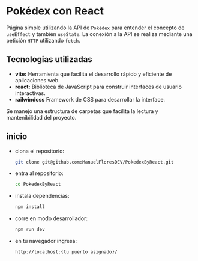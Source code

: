 # Pokédex con React

Página simple utilizando la API de `Pokédex` para entender el concepto de `useEffect` y también `useState`. La conexión a la API se realiza mediante una petición `HTTP` utilizando `fetch`.

## Tecnologias utilizadas

- **vite:** Herramienta que facilita el desarrollo rápido y eficiente de aplicaciones web.
- **react:** Biblioteca de JavaScript para construir interfaces de usuario interactivas.
- **railwindcss** Framework de CSS para desarrollar la interface.

Se manejó una estructura de carpetas que facilita la lectura y mantenibilidad del proyecto.

## inicio

- clona el repositorio:
  ```bash
  git clone git@github.com:ManuelFloresDEV/PokedexByReact.git
  ```
- entra al repositorio:
  ```bash
  cd PokedexByReact
  ```
- instala dependencias:

  ```bash
  npm install
  ```

- corre en modo desarrollador:

  ```bash
  npm run dev
  ```

- en tu navegador ingresa:

  ```
  http://localhost:{tu puerto asignado}/
  ```
